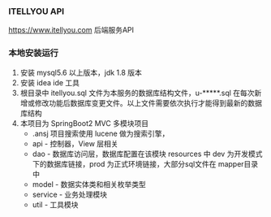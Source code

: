 ### ITELLYOU API
https://www.itellyou.com 后端服务API

### 本地安装运行

1. 安装 mysql5.6 以上版本，jdk 1.8 版本
2. 安装 idea ide 工具
3. 根目录中 itellyou.sql 文件为本服务的数据库结构文件，u-*****.sql 在每次新增或修改功能后数据库变更文件。以上文件需要依次执行才能得到最新的数据库结构
4. 本项目为 SpringBoot2 MVC 多模块项目
    * .ansj 项目搜索使用 lucene 做为搜索引擎，
    * api - 控制器，View 层相关
    * dao - 数据库访问层，数据库配置在该模块 resources 中 dev 为开发模式下的数据库链接，prod 为正式环境链接，大部分sql文件在 mapper目录 中
    * model - 数据实体类和相关枚举类型
    * service - 业务处理模块
    * util - 工具模块